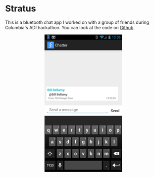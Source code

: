 # Stratus <a href="https://github.com/nlittlepoole/Chatter"><i class="fa fa-github"></i></a>

This is a bluetooth chat app I worked on with a group of friends during Columbia's ADI hackathon. You can look at the code on [Github](https://github.com/nlittlepoole/Chatter).

<center><img width="250px" src="../../code/stratus/stratus.jpg"/></center>
